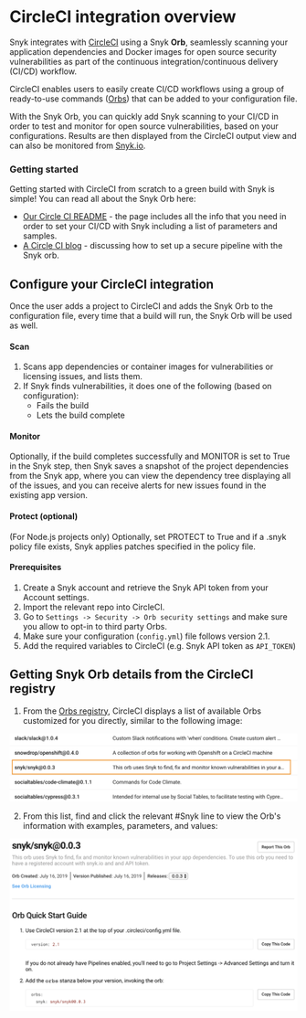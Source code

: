# CircleCI integration overview

Snyk integrates with [CircleCI](https://circleci.com/) using a Snyk **Orb**, seamlessly scanning your application dependencies and Docker images for open source security vulnerabilities as part of the continuous integration/continuous delivery \(CI/CD\) workflow.

CircleCI enables users to easily create CI/CD workflows using a group of ready-to-use commands \([Orbs](https://circleci.com/orbs/)\) that can be added to your configuration file.

With the Snyk Orb, you can quickly add Snyk scanning to your CI/CD in order to test and monitor for open source vulnerabilities, based on your configurations. Results are then displayed from the CircleCI output view and can also be monitored from [Snyk.io](http://app.snyk.io/).

### Getting started

Getting started with CircleCI from scratch to a green build with Snyk is simple! You can read all about the Snyk Orb here:

* [Our Circle CI README](https://circleci.com/orbs/registry/orb/snyk/snyk) - the page includes all the info that you need in order to set your CI/CD with Snyk including a list of parameters and samples.
* [A Circle CI blog](https://circleci.com/blog/adding-application-and-image-scanning-to-your-cicd-pipeline/) - discussing how to set up a secure pipeline with the Snyk orb.

## Configure your CircleCI integration

Once the user adds a project to CircleCI and adds the Snyk Orb to the configuration file, every time that a build will run, the Snyk Orb will be used as well.

#### Scan

1. Scans app dependencies or container images for vulnerabilities or licensing issues, and lists them.
2. If Snyk finds vulnerabilities, it does one of the following \(based on configuration\):
   * Fails the build
   * Lets the build complete

#### **Monitor**

Optionally, if the build completes successfully and MONITOR is set to True in the Snyk step, then Snyk saves a snapshot of the project dependencies from the Snyk app, where you can view the dependency tree displaying all of the issues, and you can receive alerts for new issues found in the existing app version. 

#### **Protect \(optional\)**

\(For Node.js projects only\) Optionally, set PROTECT to True and if a .snyk policy file exists, Snyk applies patches specified in the policy file. 

#### **Prerequisites**

1. Create a Snyk account and retrieve the Snyk API token from your Account settings.
2. Import the relevant repo into CircleCI.
3. Go to `Settings -> Security -> Orb security settings` and make sure you allow to opt-in to third party Orbs.
4. Make sure your configuration \(`config.yml`\) file follows version 2.1.
5. Add the required variables to CircleCI \(e.g. Snyk API token as `API_TOKEN`\)

## Getting Snyk Orb details from the CircleCI registry

1. From the [Orbs registry](https://circleci.com/orbs/registry/), CircleCI displays a list of available Orbs customized for you directly, similar to the following image:

![image1.png](../../.gitbook/assets/uuid-10d3ba7f-799b-45a9-5c8e-b2abe9aab955-en.png)

2. From this list, find and click the relevant \#Snyk line to view the Orb's information with examples, parameters, and values:

![image2.png](../../.gitbook/assets/uuid-ce212e67-b7ac-3cf7-4772-c84f6897aed9-en.png)


